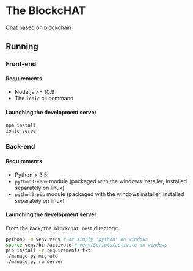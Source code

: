 # The BlockcHAT

Chat based on blockchain


## Running

### Front-end

#### Requirements

* Node.js  >= 10.9
* The `ionic` cli command


#### Launching the development server

```bash
npm install
ionic serve
```


### Back-end

#### Requirements

* Python > 3.5
* `python3-venv` module (packaged with the windows installer, installed separately on linux)
* `python3-pip` module (packaged with the windows installer, installed separately on linux)


#### Launching the development server

From the `back/the_blockchat_rest` directory:

```bash
python3 -m venv venv # or simply 'python' on windows
source venv/bin/activate # venv/Scripts/activate on windows
pip install -r requirements.txt
./manage.py migrate
./manage.py runserver
```
